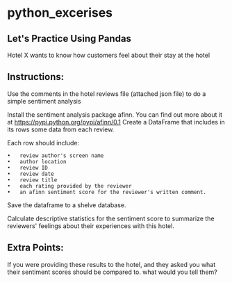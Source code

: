 # python_excerises

Let's Practice Using Pandas
---------------------------

Hotel X wants to know how customers feel about their stay at the hotel

Instructions:
-------------
Use the comments in the hotel reviews file (attached json file) to do a simple sentiment analysis


Install the sentiment analysis package afinn. You can find out more about it at https://pypi.python.org/pypi/afinn/0.1
Create a DataFrame that includes in its rows some data from each review.

Each row should include:

    •	review author's screen name
    •	author location
    •	review ID
    •	review date
    •	review title
    •	each rating provided by the reviewer
    •	an afinn sentiment score for the reviewer's written comment.

Save the dataframe to a shelve database.

Calculate descriptive statistics for the sentiment score to summarize the reviewers' feelings about their experiences with this hotel.

Extra Points:
------------
If you were providing these results to the hotel, and they asked you what their sentiment scores should be compared to.
what would you tell them?
